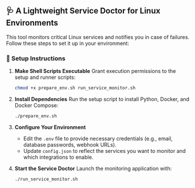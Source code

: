 ## 🩺 A Lightweight Service Doctor for Linux Environments

This tool monitors critical Linux services and notifies you in case of failures. Follow these steps to set it up in your environment:

### 🔧 Setup Instructions

1. **Make Shell Scripts Executable**
   Grant execution permissions to the setup and runner scripts:

   ```bash
   chmod +x prepare_env.sh run_service_monitor.sh
   ```

2. **Install Dependencies**
   Run the setup script to install Python, Docker, and Docker Compose:

   ```bash
   ./prepare_env.sh
   ```

3. **Configure Your Environment**

   * Edit the `.env` file to provide necessary credentials (e.g., email, database passwords, webhook URLs).
   * Update `config.json` to reflect the services you want to monitor and which integrations to enable.

4. **Start the Service Doctor**
   Launch the monitoring application with:

   ```bash
   ./run_service_monitor.sh
   ```

